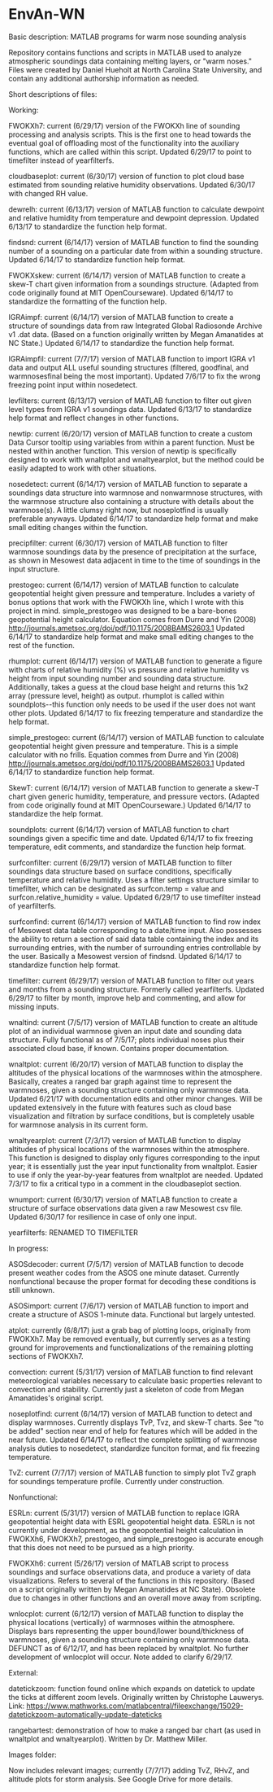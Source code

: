 # EnvAn-WN
Basic description: MATLAB programs for warm nose sounding analysis

Repository contains functions and scripts in MATLAB used to analyze atmospheric soundings data containing melting layers, or "warm noses." Files were created by Daniel Hueholt at North Carolina State University, and contain any additional authorship information as needed.

Short descriptions of files:

Working:

FWOKXh7: current (6/29/17) version of the FWOKXh line of sounding processing and analysis scripts. This is the first one to head towards the eventual goal of offloading most of the functionality into the auxiliary functions, which are called within this script. Updated 6/29/17 to point to timefilter instead of yearfilterfs.

cloudbaseplot: current (6/30/17) version of function to plot cloud base estimated from sounding relative humidity observations. Updated 6/30/17 with changed RH value.

dewrelh: current (6/13/17) version of MATLAB function to calculate dewpoint and relative humidity from temperature and dewpoint depression. Updated 6/13/17 to standardize the function help format.

findsnd: current (6/14/17) version of MATLAB function to find the sounding number of a sounding on a particular date from within a sounding structure. Updated 6/14/17 to standardize function help format.

FWOKXskew: current (6/14/17) version of MATLAB function to create a skew-T chart given information from a soundings structure. (Adapted from code originally found at MIT OpenCourseware). Updated 6/14/17 to standardize the formatting of the function help.

IGRAimpf: current (6/14/17) version of MATLAB function to create a structure of soundings data from raw Integrated Global Radiosonde Archive v1 .dat data. (Based on a function originally written by Megan Amanatides at NC State.) Updated 6/14/17 to standardize the function help format.

IGRAimpfil: current (7/7/17) version of MATLAB function to import IGRA v1 data and output ALL useful sounding structures (filtered, goodfinal, and warmnosesfinal being the most important). Updated 7/6/17 to fix the wrong freezing point input within nosedetect.

levfilters: current (6/13/17) version of MATLAB function to filter out given level types from IGRA v1 soundings data. Updated 6/13/17 to standardize help format and reflect changes in other functions.

newtip: current (6/20/17) version of MATLAB function to create a custom Data Cursor tooltip using variables from within a parent function. Must be nested within another function. This version of newtip is specifically designed to work with wnaltplot and wnaltyearplot, but the method could be easily adapted to work with other situations.

nosedetect: current (6/14/17) version of MATLAB function to separate a soundings data structure into warmnose and nonwarmnose structures, with the warmnose structure also containing a structure with details about the warmnose(s). A little clumsy right now, but noseplotfind is usually preferable anyways. Updated 6/14/17 to standardize help format and make small editing changes within the function.

precipfilter: current (6/30/17) version of MATLAB function to filter warmnose soundings data by the presence of precipitation at the surface, as shown in Mesowest data adjacent in time to the time of soundings in the input structure.

prestogeo: current (6/14/17) version of MATLAB function to calculate geopotential height given pressure and temperature. Includes a variety of bonus options that work with the FWOKXh line, which I wrote with this project in mind. simple_prestogeo was designed to be a bare-bones geopotential height calculator. Equation comes from Durre and Yin (2008) http://journals.ametsoc.org/doi/pdf/10.1175/2008BAMS2603.1 Updated 6/14/17 to standardize help format and make small editing changes to the rest of the function.

rhumplot: current (6/14/17) version of MATLAB function to generate a figure with charts of relative humidity (%) vs pressure and relative humidity vs height from input sounding number and sounding data structure. Additionally, takes a guess at the cloud base height and returns this 1x2 array (pressure level, height) as output. rhumplot is called within soundplots--this function only needs to be used if the user does not want other plots. Updated 6/14/17 to fix freezing temperature and standardize the help format.

simple_prestogeo: current (6/14/17) version of MATLAB function to calculate geopotential height given pressure and temperature. This is a simple calculator with no frills. Equation commes from Durre and Yin (2008) http://journals.ametsoc.org/doi/pdf/10.1175/2008BAMS2603.1 Updated 6/14/17 to standardize function help format.

SkewT: current (6/14/17) version of MATLAB function to generate a skew-T chart given generic humidity, temperature, and pressure vectors. (Adapted from code originally found at MIT OpenCourseware.) Updated 6/14/17 to standardize the help format.

soundplots: current (6/14/17) version of MATLAB function to chart soundings given a specific time and date. Updated 6/14/17 to fix freezing temperature, edit comments, and standardize the function help format.

surfconfilter: current (6/29/17) version of MATLAB function to filter soundings data structure based on surface conditions, specifically temperature and relative humidity. Uses a filter settings structure similar to timefilter, which can be designated as surfcon.temp = value and surfcon.relative_humidity = value. Updated 6/29/17 to use timefilter instead of yearfilterfs.

surfconfind: current (6/14/17) version of MATLAB function to find row index of Mesowest data table corresponding to a date/time input. Also possesses the ability to return a section of said data table containing the index and its surrounding entries, with the number of surrounding entries controllable by the user. Basically a Mesowest version of findsnd. Updated 6/14/17 to standardize function help format.

timefilter: current (6/29/17) version of MATLAB function to filter out years and months from a sounding structure. Formerly called yearfilterfs. Updated 6/29/17 to filter by month, improve help and commenting, and allow for missing inputs.

wnaltind: current (7/5/17) version of MATLAB function to create an altitude plot of an individual warmnose given an input date and sounding data structure. Fully functional as of 7/5/17; plots individual noses plus their associated cloud base, if known. Contains proper documentation.

wnaltplot: current (6/20/17) version of MATLAB function to display the altitudes of the physical locations of the warmnoses within the atmosphere. Basically, creates a ranged bar graph against time to represent the warmnoses, given a sounding structure containing only warmnose data. Updated 6/21/17 with documentation edits and other minor changes. Will be updated extensively in the future with features such as cloud base visualization and filtration by surface conditions, but is completely usable for warmnose analysis in its current form.

wnaltyearplot: current (7/3/17) version of MATLAB function to display altitudes of physical locations of the warmnoses within the atmosphere. This function is designed to display only figures corresponding to the input year; it is essentially just the year input functionality from wnaltplot. Easier to use if only the year-by-year features from wnaltplot are needed. Updated 7/3/17 to fix a critical typo in a comment in the cloudbaseplot section.

wnumport: current (6/30/17) version of MATLAB function to create a structure of surface observations data given a raw Mesowest csv file. Updated 6/30/17 for resilience in case of only one input.

yearfilterfs: RENAMED TO TIMEFILTER


In progress:

ASOSdecoder: current (7/5/17) version of MATLAB function to decode present weather codes from the ASOS one minute dataset. Currently nonfunctional because the proper format for decoding these conditions is still unknown.

ASOSimport: current (7/6/17) version of MATLAB function to import and create a structure of ASOS 1-minute data. Functional but largely untested.

atplot: currently (6/8/17) just a grab bag of plotting loops, originally from FWOKXh7. May be removed eventually, but currently serves as a testing ground for improvements and functionalizations of the remaining plotting sections of FWOKXh7.

convection: current (5/31/17) version of MATLAB function to find relevant meteorological variables necessary to calculate basic properties relevant to convection and stability. Currently just a skeleton of code from Megan Amanatides's original script.

noseplotfind: current (6/14/17) version of MATLAB function to detect and display warmnoses. Currently displays TvP, Tvz, and skew-T charts. See "to be added" section near end of help for features which will be added in the near future. Updated 6/14/17 to reflect the complete splitting of warmnose analysis duties to nosedetect, standardize funciton format, and fix freezing temperature.

TvZ: current (7/7/17) version of MATLAB function to simply plot TvZ graph for soundings temperature profile. Currently under construction.

Nonfunctional:

ESRLn: current (5/31/17) version of MATLAB function to replace IGRA geopotential height data with ESRL geopotential height data. ESRLn is not currently under development, as the geopotential height calculation in FWOKXh6, FWOKXh7, prestogeo, and simple_prestogeo is accurate enough that this does not need to be pursued as a high priority.

FWOKXh6: current (5/26/17) version of MATLAB script to process soundings and surface observations data, and produce a variety of data visualizations. Refers to several of the functions in this repository. (Based on a script originally written by Megan Amanatides at NC State). Obsolete due to changes in other functions and an overall move away from scripting.

wnlocplot: current (6/12/17) version of MATLAB function to display the physical locations (vertically) of warmnoses within the atmosphere. Displays bars representing the upper bound/lower bound/thickness of warmnoses, given a sounding structure containing only warmnose data. DEFUNCT as of 6/12/17, and has been replaced by wnaltplot. No further development of wnlocplot will occur. Note added to clarify 6/29/17.

External:

datetickzoom: function found online which expands on datetick to update the ticks at different zoom levels. Originally written by Christophe Lauwerys. Link: https://www.mathworks.com/matlabcentral/fileexchange/15029-datetickzoom-automatically-update-dateticks

rangebartest: demonstration of how to make a ranged bar chart (as used in wnaltplot and wnaltyearplot). Written by Dr. Matthew Miller.

Images folder:

Now includes relevant images; currently (7/7/17) adding TvZ, RHvZ, and altitude plots for storm analysis. See Google Drive for more details.
